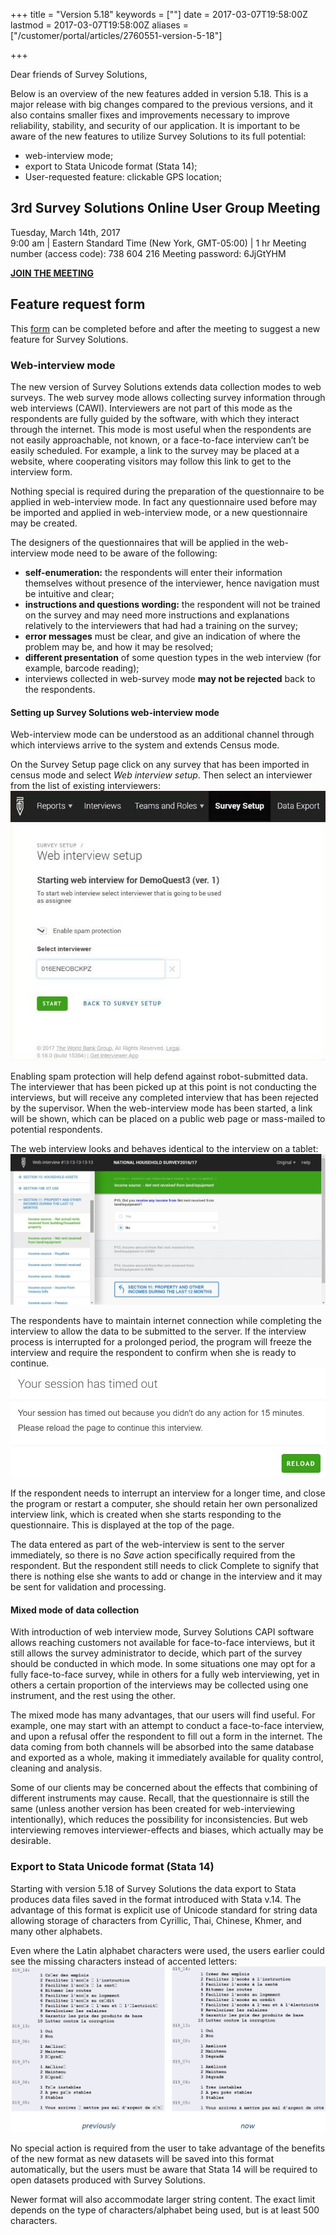 +++
title = "Version 5.18"
keywords = [""]
date = 2017-03-07T19:58:00Z
lastmod = 2017-03-07T19:58:00Z
aliases = ["/customer/portal/articles/2760551-version-5-18"]

+++

Dear friends of Survey Solutions,

Below is an overview of the new features added in version 5.18. This is
a major release with big changes compared to the previous versions, and
it also contains smaller fixes and improvements necessary to improve
reliability, stability, and security of our application. It is important
to be aware of the new features to utilize Survey Solutions to its full
potential:

-   web-interview mode;
-   export to Stata Unicode format (Stata 14);
-   User-requested feature: clickable GPS location;

3rd Survey Solutions Online User Group Meeting
----------------------------------------------

Tuesday, March 14th, 2017  
9:00 am | Eastern Standard Time (New York, GMT-05:00) | 1 hr Meeting
number (access code): 738 604 216 Meeting password: 6JjGtYHM

[**JOIN THE
MEETING**](https://worldbankgroup.webex.com/mw3100/mywebex/default.do?service=1&siteurl=worldbankgroup&nomenu=true&main_url=%2Fmc3100%2Fe.do%3Fsiteurl%3Dworldbankgroup%26AT%3DMI%26EventID%3D538762857%26UID%3D0%26Host%3DQUhTSwAAAAM0k73yorgG80QY-w9TG73oTlujpQXIq_p7tKNIM-7dEhiU745zW-z49Zo6E3IGuW_PTkl5HQePH3_zcxPzUGYD0%26FrameSet%3D2%26MTID%3Dmecfa1bc5d436c57667e30985f49a046e)

Feature request form
--------------------

This
[form](https://docs.google.com/forms/d/e/1FAIpQLSc7HFPVMEhmKf7E-GFlbBYhCConJtxhO4JSEnI1Pyujw-3nXg/viewform#start=invite)
can be completed before and after the meeting to suggest a new feature
for Survey Solutions.

### Web-interview mode

The new version of Survey Solutions extends data collection modes to web
surveys. The web survey mode allows collecting survey information
through web interviews (CAWI). Interviewers are not part of this mode as
the respondents are fully guided by the software, with which they
interact through the internet. This mode is most useful when the
respondents are not easily approachable, not known, or a face-to-face
interview can’t be easily scheduled. For example, a link to the survey
may be placed at a website, where cooperating visitors may follow this
link to get to the interview form.

Nothing special is required during the preparation of the questionnaire
to be applied in web-interview mode. In fact any questionnaire used
before may be imported and applied in web-interview mode, or a new
questionnaire may be created.

The designers of the questionnaires that will be applied in the
web-interview mode need to be aware of the following:

-   **self-enumeration:** the respondents will enter their information
    themselves without presence of the interviewer, hence navigation
    must be intuitive and clear;
-   **instructions and questions wording:** the respondent will not be
    trained on the survey and may need more instructions and
    explanations relatively to the interviewers that had had a training
    on the survey;
-   **error messages** must be clear, and give an indication of where
    the problem may be, and how it may be resolved;
-   **different presentation** of some question types in the web
    interview (for example, barcode reading);
-   interviews collected in web-survey mode **may not be rejected** back
    to the respondents.

#### Setting up Survey Solutions web-interview mode

Web-interview mode can be understood as an additional channel through
which interviews arrive to the system and extends Census mode.

On the Survey Setup page click on any survey that has been imported in
census mode and select *Web interview setup*. Then select an interviewer
from the list of existing
interviewers:<img src="images/754157.png" class="center" />

Enabling spam protection will help defend against robot-submitted data.
The interviewer that has been picked up at this point is not conducting
the interviews, but will receive any completed interview that has been
rejected by the supervisor. When the web-interview mode has been
started, a link will be shown, which can be placed on a public web page
or mass-mailed to potential respondents.

The web interview looks and behaves identical to the interview on a
tablet:<img src="images/754158.png" class="center" />

The respondents have to maintain internet connection while completing
the interview to allow the data to be submitted to the server. If the
interview process is interrupted for a prolonged period, the program
will freeze the interview and require the respondent to confirm when she
is ready to continue.<img src="images/754161.png" class="center" />

If the respondent needs to interrupt an interview for a longer time, and
close the program or restart a computer, she should retain her own
personalized interview link, which is created when she starts responding
to the questionnaire. This is displayed at the top of the page.

The data entered as part of the web-interview is sent to the server
immediately, so there is no *Save* action specifically required from the
respondent. But the respondent still needs to click Complete to signify
that there is nothing else she wants to add or change in the interview
and it may be sent for validation and processing.

#### Mixed mode of data collection

With introduction of web interview mode, Survey Solutions CAPI software
allows reaching customers not available for face-to-face interviews, but
it still allows the survey administrator to decide, which part of the
survey should be conducted in which mode. In some situations one may opt
for a fully face-to-face survey, while in others for a fully web
interviewing, yet in others a certain proportion of the interviews may
be collected using one instrument, and the rest using the other.

The mixed mode has many advantages, that our users will find useful. For
example, one may start with an attempt to conduct a face-to-face
interview, and upon a refusal offer the respondent to fill out a form in
the internet. The data coming from both channels will be absorbed into
the same database and exported as a whole, making it immediately
available for quality control, cleaning and analysis.

Some of our clients may be concerned about the effects that combining of
different instruments may cause. Recall, that the questionnaire is still
the same (unless another version has been created for web-interviewing
intentionally), which reduces the possibility for inconsistencies. But
web interviewing removes interviewer-effects and biases, which actually
may be desirable.

### Export to Stata Unicode format (Stata 14)

Starting with version 5.18 of Survey Solutions the data export to Stata
produces data files saved in the format introduced with Stata v.14. The
advantage of this format is explicit use of Unicode standard for string
data allowing storage of characters from Cyrillic, Thai, Chinese, Khmer,
and many other alphabets.

Even where the Latin alphabet characters were used, the users earlier
could see the missing characters instead of accented
letters:<img src="images/754129.png" class="center" />

No special action is required from the user to take advantage of the
benefits of the new format as new datasets will be saved into this
format automatically, but the users must be aware that Stata 14 will be
required to open datasets produced with Survey Solutions.

Newer format will also accommodate larger string content. The exact
limit depends on the type of characters/alphabet being used, but is at
least 500 characters.
